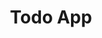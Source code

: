 ---
title: "Todo App"
description: "Application de gestion de tâches."
link: "https://github.com/idasrah/todo-app"
tech: ["React Native", "Expo", "Convex"]
---